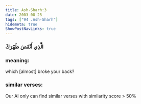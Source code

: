 ```yaml
---
title: Ash-Sharh:3
date: 2003-08-25
tags: ["94 .Ash-Sharh"]
hidemeta: true 
ShowPostNavLinks: true 
---
```

### الَّذِي أَنْقَضَ ظَهْرَكَ
### meaning: 
which [almost] broke your back?
### similar verses: 

Our AI only can find similar verses with similarity score > 50% 




